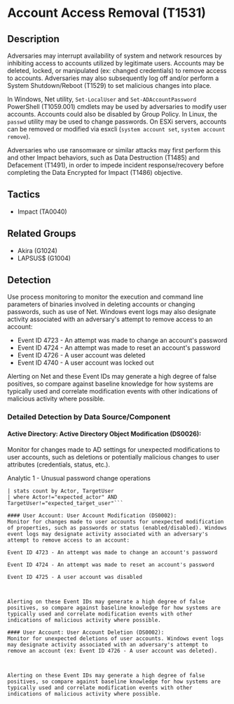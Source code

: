 # Account Access Removal (T1531)

## Description
Adversaries may interrupt availability of system and network resources by inhibiting access to accounts utilized by legitimate users. Accounts may be deleted, locked, or manipulated (ex: changed credentials) to remove access to accounts. Adversaries may also subsequently log off and/or perform a System Shutdown/Reboot (T1529) to set malicious changes into place.

In Windows, Net utility, ```Set-LocalUser``` and ```Set-ADAccountPassword``` PowerShell (T1059.001) cmdlets may be used by adversaries to modify user accounts. Accounts could also be disabled by Group Policy. In Linux, the ```passwd``` utility may be used to change passwords. On ESXi servers, accounts can be removed or modified via esxcli (`system account set`, `system account remove`).

Adversaries who use ransomware or similar attacks may first perform this and other Impact behaviors, such as Data Destruction (T1485) and Defacement (T1491), in order to impede incident response/recovery before completing the Data Encrypted for Impact (T1486) objective. 

## Tactics
- Impact (TA0040)

## Related Groups
- Akira (G1024)
- LAPSUS$ (G1004)

## Detection
Use process monitoring to monitor the execution and command line parameters of binaries involved in deleting accounts or changing passwords, such as use of Net. Windows event logs may also designate activity associated with an adversary's attempt to remove access to an account:

* Event ID 4723 - An attempt was made to change an account's password
* Event ID 4724 - An attempt was made to reset an account's password
* Event ID 4726 - A user account was deleted
* Event ID 4740 - A user account was locked out

Alerting on Net and these Event IDs may generate a high degree of false positives, so compare against baseline knowledge for how systems are typically used and correlate modification events with other indications of malicious activity where possible.

### Detailed Detection by Data Source/Component
#### Active Directory: Active Directory Object Modification (DS0026): 
Monitor for changes made to AD settings for unexpected modifications to user accounts, such as deletions or potentially malicious changes to user attributes (credentials, status, etc.).

Analytic 1 - Unusual password change operations

``` index="m365_audit_logs" Operation="Change user password"
| stats count by Actor, TargetUser
| where Actor!="expected_actor" AND TargetUser!="expected_target_user"```

#### User Account: User Account Modification (DS0002): 
Monitor for changes made to user accounts for unexpected modification of properties, such as passwords or status (enabled/disabled). Windows event logs may designate activity associated with an adversary's attempt to remove access to an account:
Event ID 4723 - An attempt was made to change an account's password
Event ID 4724 - An attempt was made to reset an account's password
Event ID 4725 - A user account was disabled

Alerting on these Event IDs may generate a high degree of false positives, so compare against baseline knowledge for how systems are typically used and correlate modification events with other indications of malicious activity where possible.

#### User Account: User Account Deletion (DS0002): 
Monitor for unexpected deletions of user accounts. Windows event logs may designate activity associated with an adversary's attempt to remove an account (ex: Event ID 4726 - A user account was deleted).

Alerting on these Event IDs may generate a high degree of false positives, so compare against baseline knowledge for how systems are typically used and correlate modification events with other indications of malicious activity where possible.

